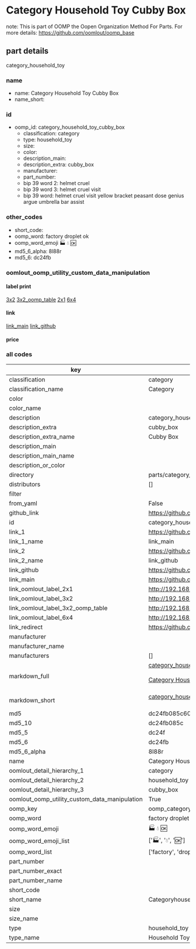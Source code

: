 # Category Household Toy Cubby Box  

note: This is part of OOMP the Oopen Organization Method For Parts. For more details: https://github.com/oomlout/oomp_base

##  part details
  



category_household_toy



### name
* name: Category Household Toy Cubby Box
* name_short: 
### id
* oomp_id: category_household_toy_cubby_box
  * classification: category
  * type: household_toy
  * size: 
  * color: 
  * description_main: 
  * description_extra: cubby_box
  * manufacturer: 
  * part_number: 
  * bip 39 word 2: helmet cruel
  * bip 39 word 3: helmet cruel visit
  * bip 39 word: helmet cruel visit yellow bracket peasant dose genius argue umbrella bar assist

### other_codes
* short_code: 
* oomp_word: factory droplet ok
* oomp_word_emoji :factory: :droplet: :ok:
* md5_6_alpha: 8l88r
* md5_6: dc24fb






### oomlout_oomp_utility_custom_data_manipulation
#### label print
[3x2](http://192.168.1.245:1112/?label=oomp%208l88r)
[3x2_oomp_table](http://192.168.1.108:1112/?label=oomp%208l88r)
[2x1](http://192.168.1.242:1112/?label=oomp%208l88r)
[6x4](http://192.168.1.55:1112/?label=oomp%208l88r)    

#### link

[link_main](https://github.com/oomlout/oomlout_oomp_version_1_messy/tree/main/parts/category_household_toy_cubby_box) [link_github](https://github.com/oomlout/oomlout_oomp_version_1_messy/tree/main/parts/category_household_toy_cubby_box)                             

#### price







### all codes 
| key | value |  
| --- | --- |  
| classification | category |  
| classification_name | Category |  
| color |  |  
| color_name |  |  
| description | category_household_toy |  
| description_extra | cubby_box |  
| description_extra_name | Cubby Box |  
| description_main |  |  
| description_main_name |  |  
| description_or_color |   |  
| directory | parts/category_household_toy_cubby_box |  
| distributors | [] |  
| filter |  |  
| from_yaml | False |  
| github_link | https://github.com/oomlout/oomlout_oomp_part_src/tree/main/parts/category_household_toy_cubby_box |  
| id | category_household_toy_cubby_box |  
| link_1 | https://github.com/oomlout/oomlout_oomp_version_1_messy/tree/main/parts/category_household_toy_cubby_box |  
| link_1_name | link_main |  
| link_2 | https://github.com/oomlout/oomlout_oomp_version_1_messy/tree/main/parts/category_household_toy_cubby_box |  
| link_2_name | link_github |  
| link_github | https://github.com/oomlout/oomlout_oomp_version_1_messy/tree/main/parts/category_household_toy_cubby_box |  
| link_main | https://github.com/oomlout/oomlout_oomp_version_1_messy/tree/main/parts/category_household_toy_cubby_box |  
| link_oomlout_label_2x1 | http://192.168.1.242:1112/?label=oomp%208l88r |  
| link_oomlout_label_3x2 | http://192.168.1.245:1112/?label=oomp%208l88r |  
| link_oomlout_label_3x2_oomp_table | http://192.168.1.108:1112/?label=oomp%208l88r |  
| link_oomlout_label_6x4 | http://192.168.1.55:1112/?label=oomp%208l88r |  
| link_redirect | https://github.com/oomlout/oomlout_oomp_version_1_messy/tree/main/parts/category_household_toy_cubby_box |  
| manufacturer |  |  
| manufacturer_name |  |  
| manufacturers | [] |  
| markdown_full | [category_household_toy_cubby_box](none)<br>[](none)<br>[Category Household Toy Cubby Box](none)<br><br> |  
| markdown_short | [category_household_toy_cubby_box](none)<br><br> |  
| md5 | dc24fb085c60e832888d6ff1e98d2357 |  
| md5_10 | dc24fb085c |  
| md5_5 | dc24f |  
| md5_6 | dc24fb |  
| md5_6_alpha | 8l88r |  
| name | Category Household Toy Cubby Box |  
| oomlout_detail_hierarchy_1 | category |  
| oomlout_detail_hierarchy_2 | household_toy |  
| oomlout_detail_hierarchy_3 | cubby_box |  
| oomlout_oomp_utility_custom_data_manipulation | True |  
| oomp_key | oomp_category_household_toy_cubby_box |  
| oomp_word | factory droplet ok |  
| oomp_word_emoji | :factory: :droplet: :ok: |  
| oomp_word_emoji_list | [':factory:', ':droplet:', ':ok:'] |  
| oomp_word_list | ['factory', 'droplet', 'ok'] |  
| part_number |  |  
| part_number_exact |  |  
| part_number_name |  |  
| short_code |  |  
| short_name | Categoryhouseholdtoy |  
| size |  |  
| size_name |  |  
| type | household_toy |  
| type_name | Household Toy |  
